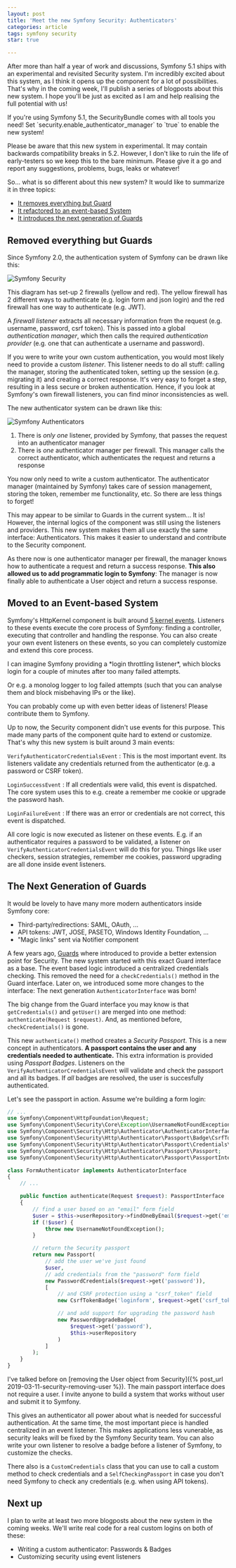 ```yaml
---
layout: post
title: 'Meet the new Symfony Security: Authenticators'
categories: article
tags: symfony security
star: true

---
```

After more than half a year of work and discussions, Symfony 5.1 ships
with an experimental and revisited Security system. I'm incredibly
excited about this system, as I think it opens up the component for a
lot of possibilities. That's why in the coming week, I'll publish a
series of blogposts about this new system. I hope you'll be just as
excited as I am and help realising the full potential with us!

<aside class="side" data-type="Try it yourself!">
If you're using Symfony 5.1, the SecurityBundle comes with all tools you
need! Set `security.enable_authenticator_manager` to `true` to enable the
new system!

Please be aware that this new system in experimental. It may contain
backwards compatibility breaks in 5.2. However, I don't like to ruin the
life of early-testers so we keep this to the bare minimum. Please give it
a go and report any suggestions, problems, bugs, leaks or whatever!
</aside>

So... what is so different about this new system? It would like to
summarize it in three topics:

* [It removes everything but Guard](#removed-everything-but-guards)
* [It refactored to an event-based System](#moved-to-an-event-based-system)
* [It introduces the next generation of Guards](#the-next-generation-of-guards)

## Removed everything but Guards

Since Symfony 2.0, the authentication system of Symfony can be drawn
like this:

![Symfony Security](/img/security2-providers-listeners.png)

This diagram has set-up 2 firewalls (yellow and red). The yellow
firewall has 2 different ways to authenticate (e.g. login form and json
login) and the red firewall has one way to authenticate (e.g. JWT).

A *firewall listener* extracts all necessary information from the
request (e.g. username, password, csrf token). This is passed into a
global *authentication manager*, which then calls the required
*authentication provider* (e.g. one that can authenticate a username and
password).

If you were to write your own custom authentication, you would most
likely need to provide a custom *listener*. This listener needs to do
all stuff: calling the manager, storing the authenticated token, setting
up the session (e.g. migrating it) and creating a correct response. It's
very easy to forget a step, resulting in a less secure or broken
authentication. Hence, if you look at Symfony's own firewall listeners,
you can find minor inconsistencies as well.

The new authenticator system can be drawn like this:

![Symfony Authenticators](/img/security2-authenticators.png)

1. There is *only one* listener, provided by Symfony, that passes the
   request into an authenticator manager
2. There is *one* authenticator manager per firewall. This manager calls
   the correct authenticator, which authenticates the request and
   returns a response

You now only need to write a custom authenticator. The authenticator
manager (maintained by Symfony) takes care of session management,
storing the token, remember me functionality, etc. So there are less
things to forget!

This may appear to be similar to Guards in the current system... It is!
However, the internal logics of the component was still using the
listeners and providers. This new system makes them all use exactly the
same interface: Authenticators. This makes it easier to understand and
contribute to the Security component.

As there now is one authenticator manager per firewall, the manager
knows how to authenticate a request and return a success response. **This
also allowed us to add programmatic login to Symfony**: The manager is
now finally able to authenticate a User object and return a success
response.

## Moved to an Event-based System

Symfony's HttpKernel component is built around
[5 kernel events](https://symfony.com/doc/current/components/http_kernel.html#httpkernel-driven-by-events).
Listeners to these events execute the core process of Symfony: finding a
controller, executing that controller and handling the response. You can
also create your own event listeners on these events, so you can
completely customize and extend this core process.

<aside class="side" data-type="Here's how you can help">
I can imagine Symfony providing a *login throttling listener*, which
blocks login for a couple of minutes after too many failed attempts.

Or e.g. a monolog logger to log failed attempts (such that you can
analyse them and block misbehaving IPs or the like).

You can probably come up with even better ideas of listeners! Please
contribute them to Symfony.
</aside>

Up to now, the Security component didn't use events for this purpose.
This made many parts of the component quite hard to extend or customize.
That's why this new system is built around 3 main events:

`VerifyAuthenticatorCredentialsEvent`
: This is the most important event. Its listeners validate any
credentials returned from the authenticator (e.g. a password or CSRF
token).

`LoginSuccessEvent`
: If all credentials were valid, this event is dispatched. The core
system uses this to e.g. create a remember me cookie or upgrade the
password hash.

`LoginFailureEvent`
: If there was an error or credentials are not correct, this event is
dispatched.

All core logic is now executed as listener on these events. E.g. if an
authenticator requires a password to be validated, a listener on
`VerifyAuthenticatorCredentialsEvent` will do this for you. Things like
user checkers, session strategies, remember me cookies, password
upgrading are all done inside event listeners.

## The Next Generation of Guards

<aside class="side" data-type="Here's how you can help">
It would be lovely to have many more modern authenticators inside
Symfony core:

* Third-party/redirections: SAML, OAuth, ...
* API tokens: JWT, JOSE, PASETO, Windows Identity Foundation, ...
* "Magic links" sent via Notifier component
</aside>

A few years ago,
[Guards](https://symfonycasts.com/blog/guard-authentication) where
introduced to provide a better extension point for Security. The new
system started with this exact Guard interface as a base. The event
based logic introduced a centralized credentials checking. This removed
the need for a `checkCredentials()` method in the Guard interface. Later
on, we introduced some more changes to the interface: The next generation
`AuthenticatorInterface` was born!

The big change from the Guard interface you may know is that
`getCredentials()` and `getUser()` are merged into one method:
`authenticate(Request $request)`. And, as mentioned before,
`checkCredentials()` is gone.

This new `authenticate()` method creates a *Security Passport*. This is
a new concept in authenticators. **A passport contains the user and any
credentials needed to authenticate.** This extra information is provided
using *Passport Badges*. Listeners on the
`VerifyAuthenticatorCredentialsEvent` will validate and check the
passport and all its badges. If *all* badges are resolved, the user is
succesfully authenticated.

Let's see the passport in action. Assume we're building a form login:

```php
// ...
use Symfony\Component\HttpFoundation\Request;
use Symfony\Component\Security\Core\Exception\UsernameNotFoundException;
use Symfony\Component\Security\Http\Authenticator\AuthenticatorInterface;
use Symfony\Component\Security\Http\Authenticator\Passport\Badge\CsrfTokenBadge;
use Symfony\Component\Security\Http\Authenticator\Passport\Credentials\PasswordCredentials;
use Symfony\Component\Security\Http\Authenticator\Passport\Passport;
use Symfony\Component\Security\Http\Authenticator\Passport\PassportInterface;

class FormAuthenticator implements AuthenticatorInterface
{
    // ...

    public function authenticate(Request $request): PassportInterface
    {
        // find a user based on an "email" form field
        $user = $this->userRepository->findOneByEmail($request->get('email'));
        if (!$user) {
            throw new UsernameNotFoundException();
        }

        // return the Security passport
        return new Passport(
            // add the user we've just found
            $user,
            // add credentials from the "password" form field
            new PasswordCredentials($request->get('password')),
            [
                // and CSRF protection using a "csrf_token" field
                new CsrfTokenBadge('loginform', $request->get('csrf_token'))

                // and add support for upgrading the password hash
                new PasswordUpgradeBadge(
                    $request->get('password'),
                    $this->userRepository
                )
            ]
        );
    }
}
```

<aside class="side" data-type="Here's how you can help">
I've talked before on [removing the User object from Security]({% post_url 2019-03-11-security-removing-user %}).
The main passport interface does not require a user. I invite anyone to
build a system that works without user and submit it to Symfony.
</aside>

This gives an authenticator all power about what is needed for
successful authentication. At the same time, the most important piece is
handled centralized in an event listener. This makes applications less
vunerable, as security leaks will be fixed by the Symfony Security
team. You can also write your own listener to resolve a badge before a
listener of Symfony, to customize the checks.

There also is a `CustomCredentials` class that you can use to call a
custom method to check credentials and a `SelfCheckingPassport` in case
you don't need Symfony to check any credentials (e.g. when using API tokens).

## Next up

I plan to write at least two more blogposts about the new system in the
coming weeks. We'll write real code for a real custom logins on both of these:

* Writing a custom authenticator: Passwords & Badges
* Customizing security using event listeners
